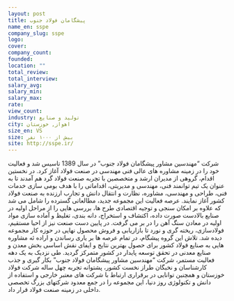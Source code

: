 ```yaml
---
layout: post
title: پیشگامان فولاد جنوب
name_en: sspe
company_slug: sspe
logo: 
cover: 
company_count:
founded:
location: ""
total_review: 
total_interview: 
salary_avg: 
salary_min: 
salary_max: 
rate: 
view_count: 
industry: تولید و صنایع
city: اهواز, خوزستان
size_en: VS
size: بیش از ۱۰۰۰ نفر
site: http://sspe.ir/
---
```


شرکت “مهندسین مشاور پیشگامان فولاد جنوب” در سال 1389 تاسیس شد و فعالیت خود را در زمینه مشاوره های عالی فنی مهندسی در صنعت فولاد آغاز کرد. در نخستین اقدام، گروهی از مدیران ارشد و متخصصین با تجربه صنعت فولاد گرد هم آمدند تا به عنوان یک تیم توانمند فنی، مهندسی و مدیریتی، اقداماتی را با هدف بومی سازی خدمات فنی، طراحی و مهندسی، مشاوره، نظارت و انتقال دانش و تجارب ارزنده به صنعت فولاد کشور آغاز نمایند. عرصه فعالیت این مجموعه جدید، مطالعاتی گسترده را شامل می شد که علاوه بر امکان سنجی و توجیه اقتصادی طرح ها، بررسی هایی را از مراحل اولیه در صنایع بالادست صورت داده، اکتشاف و استخراج، دانه بندی، تغلیظ و آماده سازی مواد اولیه در معادن سنگ آهن را در بر می گرفت. در پایین دست صنعت نیز از احیا مستقیم، فولادسازی، ریخته گری و نورد تا بازاریابی و فروش محصول نهایی در حوزه کار مجموعه دیده شد. تلاش این گروه پیشگام، در تمام عرصه ها بر یاری رساندن و اراده ئه مشاوره هایی به صنایع فولاد کشور برای حصول بهترین نتایج و ایفای نقش اساسی بخش معدن و صنایع معدنی در تحقق توسعه پایدار در کشور متمرکز گردید. طی نزدیک به یک دهه فعالیت مستمر، شرکت “مهندسین مشاور پیشگامان فولاد جنوب” بکار گیری و جذب کارشناسان و نخبگان طراز نخست کشور، پشتوانه تجربه چهل ساله شرکت فولاد خوزستان و همچنین توانایی در برقراری ارتباط با شرکت های معتبر خارجی و استفاده از دانش و تکنولوژی روز دنیا، این مجموعه را در جمع معدود شرکتهای بزرگ تخصصی داخلی در زمینه صنعت فولاد قرار داد.

